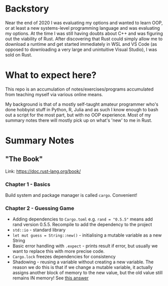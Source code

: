# Backstory

Near the end of 2020 I was evaluating my options and wanted to learn OOP, or at least a new systems-level programming language and was evaluating my options. At the time I was still having doubts about C++ and was figuring out the viability of Rust. After discovering that Rust could simply allow me to download a runtime and get started immediately in WSL and VS Code (as opposed to downloading a very large and unintuitive Visual Studio), I was sold on Rust.

# What to expect here?

This repo is an accumulation of notes/exercises/programs accumulated from teaching myself via various online means.

My background is that of a mostly self-taught amateur programmer who's done hobbyist stuff in Python, R, Julia and as such I know enough to bash out a script for the most part, but with no OOP experience. Most of my summary notes there will mostly pick up on what's 'new' to me in Rust.

# Summary Notes

## "The Book"

Link: https://doc.rust-lang.org/book/ 

### Chapter 1 - Basics

Build system and package manager is called `cargo`. Convenient!

### Chapter 2 - Guessing Game

* Adding dependencies to `Cargo.toml` e.g. `rand = "0.5.5"` means add rand version 0.5.5. Recompile to add the dependency to the project
* `std::io` - standard library
* `let mut guess = String::new()` - initialising a mutable variable as a new String 
* Basic error handling with `.expect` - prints result if error, but usually we want to replace this with more precise code.
* `Cargo.lock` freezes dependencies for consistency
* Shadowing - reusing a variable without creating a new variable. The reason we do this is that if we change a mutable variable, it actually assigns another block of memory to the new value, but the old value still remains IN memory! See [this answer](https://stackoverflow.com/questions/53235334/in-rust-whats-the-difference-between-shadowing-and-mutability)